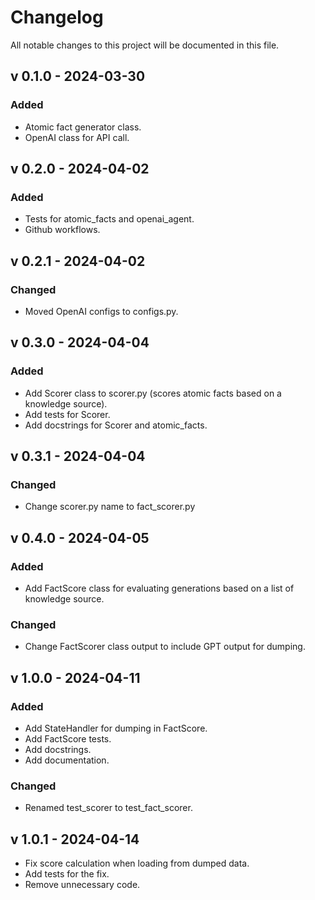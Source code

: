 # Changelog

All notable changes to this project will be documented in this file.

<!-- ## [Unreleased] -->

## v 0.1.0 - 2024-03-30

### Added

- Atomic fact generator class.
- OpenAI class for API call.

## v 0.2.0 - 2024-04-02

### Added

- Tests for atomic_facts and openai_agent.
- Github workflows.

## v 0.2.1 - 2024-04-02

### Changed

- Moved OpenAI configs to configs.py.

## v 0.3.0 - 2024-04-04

### Added

- Add Scorer class to scorer.py (scores atomic facts based on a knowledge source).
- Add tests for Scorer.
- Add docstrings for Scorer and atomic_facts.

## v 0.3.1 - 2024-04-04

### Changed

- Change scorer.py name to fact_scorer.py

## v 0.4.0 - 2024-04-05

### Added

- Add FactScore class for evaluating generations based on a list of knowledge source.

### Changed

- Change FactScorer class output to include GPT output for dumping.

## v 1.0.0 - 2024-04-11

### Added

- Add StateHandler for dumping in FactScore.
- Add FactScore tests.
- Add docstrings.
- Add documentation.

### Changed

- Renamed test_scorer to test_fact_scorer.

## v 1.0.1 - 2024-04-14

- Fix score calculation when loading from dumped data.
- Add tests for the fix.
- Remove unnecessary code.

<!--
### Added

### Changed

### Deprecated

### Removed

### Fixed

### Security
-->

